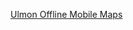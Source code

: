 ---
layout: post
wordpress_id: 1680
wordpress_url: http://noesbueno.com/archives/1680
date: '2014-01-27 15:58:25 -0600'
date_gmt: '2014-01-27 20:58:25 -0600'
body: |
  <p><a href="http://kk.org/cooltools/archives/13921">Ulmon Offline Mobile Maps</a></p>
---